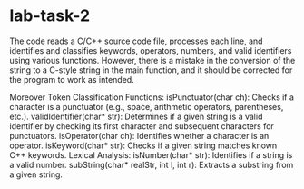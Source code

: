 # lab-task-2
The code reads a C/C++ source code file, processes each line, and identifies and 
classifies keywords, operators, numbers, and valid identifiers using various functions. However, 
there is a mistake in the conversion of the string to a C-style string in the main function, and it 
should be corrected for the program to work as intended.

Moreover
Token Classification Functions:
isPunctuator(char ch): Checks if a character is a punctuator (e.g., space, arithmetic operators, 
parentheses, etc.).
validIdentifier(char* str): Determines if a given string is a valid identifier by checking its first 
character and subsequent characters for punctuators.
isOperator(char ch): Identifies whether a character is an operator.
isKeyword(char* str): Checks if a given string matches known C++ keywords.
Lexical Analysis:
isNumber(char* str): Identifies if a string is a valid number.
subString(char* realStr, int l, int r): Extracts a substring from a given string.
